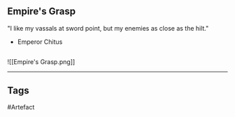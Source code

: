 ## Empire's Grasp
"I like my vassals at sword point,
but my enemies as close as the hilt."
- Emperor Chitus
## 
![[Empire's Grasp.png]]

---
## Tags
#Artefact